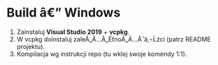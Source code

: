 # Build â€” Windows

1. Zainstaluj **Visual Studio 2019** + **vcpkg**.
2. W vcpkg doinstaluj zaleĂ„Ä…Ă„ËťnoĂ„Ä…Ă˘â‚¬Ĺźci (patrz README projektu).
3. Kompilacja wg instrukcji repo (tu wklej swoje komendy 1:1).
